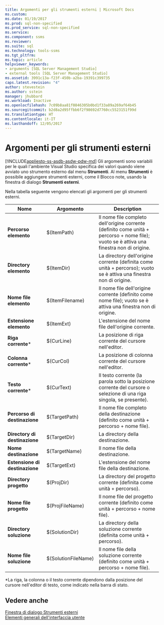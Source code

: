 ```yaml
---
title: Argomenti per gli strumenti esterni | Microsoft Docs
ms.custom: 
ms.date: 01/19/2017
ms.prod: sql-non-specified
ms.prod_service: sql-non-specified
ms.service: 
ms.component: ssms
ms.reviewer: 
ms.suite: sql
ms.technology: tools-ssms
ms.tgt_pltfrm: 
ms.topic: article
helpviewer_keywords:
- arguments [SQL Server Management Studio]
- external tools [SQL Server Management Studio]
ms.assetid: 3991c13a-f23f-450b-a2ba-19391c399735
caps.latest.revision: "4"
author: stevestein
ms.author: sstein
manager: jhubbard
ms.workload: Inactive
ms.openlocfilehash: 7c09b8aa81f0846305b0bd1f33a89a269af64b45
ms.sourcegitcommit: b2d8a2d95ffbb6f2f98692d7760cc5523151f99d
ms.translationtype: HT
ms.contentlocale: it-IT
ms.lasthandoff: 12/05/2017
---
```

# <a name="arguments-for-external-tools"></a>Argomenti per gli strumenti esterni
[!INCLUDE[appliesto-ss-asdb-asdw-pdw-md](../includes/appliesto-ss-asdb-asdw-pdw-md.md)] Gli argomenti sono variabili per le quali l'ambiente Visual Studio specifica dei valori quando viene avviato uno strumento esterno dal menu **Strumenti**. Al menu **Strumenti** è possibile aggiungere strumenti esterni, come il Blocco note, usando la finestra di dialogo **Strumenti esterni**.  
  
Nella tabella seguente vengono elencati gli argomenti per gli strumenti esterni.  
  
|Nome|Argomento|Description|  
|--------|------------|---------------|  
|**Percorso elemento**|$(ItemPath)|Il nome file completo dell'origine corrente (definito come unità + percorso + nome file); vuoto se è attiva una finestra non di origine.|  
|**Directory elemento**|$(ItemDir)|La directory dell'origine corrente (definita come unità + percorso); vuoto se è attiva una finestra non di origine.|  
|**Nome file elemento**|$(ItemFilename)|Il nome file dell'origine corrente (definito come nome file); vuoto se è attiva una finestra non di origine.|  
|**Estensione elemento**|$(ItemExt)|L'estensione del nome file dell'origine corrente.|  
|**Riga corrente***|$(CurLine)|La posizione di riga corrente del cursore nell'editor.|  
|**Colonna corrente***|$(CurCol)|La posizione di colonna corrente del cursore nell'editor.|  
|**Testo corrente***|$(CurText)|Il testo corrente (la parola sotto la posizione corrente del cursore o selezione di una riga singola, se presente).|  
|**Percorso di destinazione**|$(TargetPath)|Il nome file completo della destinazione (definito come unità + percorso + nome file).|  
|**Directory di destinazione**|$(TargetDir)|La directory della destinazione.|  
|**Nome destinazione**|$(TargetName)|Il nome file della destinazione.|  
|**Estensione di destinazione**|$(TargetExt)|L'estensione del nome file della destinazione.|  
|**Directory progetto**|$(ProjDir)|La directory del progetto corrente (definita come unità + percorso).|  
|**Nome file progetto**|$(ProjFileName)|Il nome file del progetto corrente (definito come unità + percorso + nome file).|  
|**Directory soluzione**|$(SolutionDir)|La directory della soluzione corrente (definita come unità + percorso).|  
|**Nome file soluzione**|$(SolutionFileName)|Il nome file della soluzione corrente (definito come unità + percorso + nome file).|  
  
*La riga, la colonna o il testo corrente dipendono dalla posizione del cursore nell'editor di testo, come indicato nella barra di stato.  
  
## <a name="see-also"></a>Vedere anche  
[Finestra di dialogo Strumenti esterni](../ssms/external-tools-dialog-box.md)  
[Elementi generali dell'interfaccia utente](../ssms/general-user-interface-elements.md)  
  
